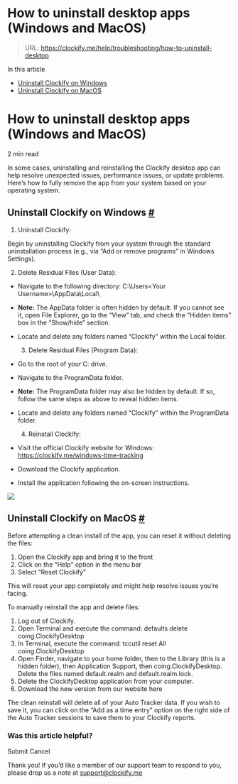 # How to uninstall desktop apps (Windows and MacOS)

> URL: https://clockify.me/help/troubleshooting/how-to-uninstall-desktop

In this article

* [Uninstall Clockify on Windows](#uninstall-clockify-on-windows)
* [Uninstall Clockify on MacOS](#uninstall-clockify-on-macos)

# How to uninstall desktop apps (Windows and MacOS)

2 min read

In some cases, uninstalling and reinstalling the Clockify desktop app can help resolve unexpected issues, performance issues, or update problems. Here’s how to fully remove the app from your system based on your operating system.

## Uninstall Clockify on Windows [#](#uninstall-clockify-on-windows)

1. Uninstall Clockify:   
  
Begin by uninstalling Clockify from your system through the standard uninstallation process (e.g., via “Add or remove programs” in Windows Settings).  
  
 2. Delete Residual Files (User Data):





* Navigate to the following directory: C:\Users\<Your Username>\AppData\Local\
* **Note:** The AppData folder is often hidden by default. If you cannot see it, open File Explorer, go to the “View” tab, and check the “Hidden items” box in the “Show/hide” section.
* Locate and delete any folders named “Clockify” within the Local folder.  
    
  3. Delete Residual Files (Program Data):
* Go to the root of your C: drive.
* Navigate to the ProgramData folder.
* **Note:** The ProgramData folder may also be hidden by default. If so, follow the same steps as above to reveal hidden items.
* Locate and delete any folders named “Clockify” within the ProgramData folder.  
    
  4. Reinstall Clockify:
* Visit the official Clockify website for Windows: https://clockify.me/windows-time-tracking
* Download the Clockify application.
* Install the application following the on-screen instructions.

![](https://clockify.me/help/wp-content/uploads/2025/06/AD_4nXdCeevp0DQZL0EupUtrgLLAqk4ESHgz6M02SWsmyyqngaePneaN2OyQf1MgVaelnZBLSY7wZUt7o22r-d1-JIDAT0kBIrORxYp-SsRWCLjWG3zNGjS4AjEHSoYP4n-IDk94_JyG.png)

## Uninstall Clockify on MacOS [#](#uninstall-clockify-on-macos)

Before attempting a clean install of the app, you can reset it without deleting the files:

1. Open the Clockify app and bring it to the front
2. Click on the “Help” option in the menu bar
3. Select “Reset Clockify”

This will reset your app completely and might help resolve issues you’re facing.

To manually reinstall the app and delete files:

1. Log out of Clockify.
2. Open Terminal and execute the command: defaults delete coing.ClockifyDesktop
3. In Terminal, execute the command: tccutil reset All coing.ClockifyDesktop
4. Open Finder, navigate to your home folder, then to the Library (this is a hidden folder), then Application Support, then coing.ClockifyDesktop. Delete the files named default.realm and default.realm.lock.
5. Delete the ClockifyDesktop application from your computer.
6. Download the new version from our website here

The clean reinstall will delete all of your Auto Tracker data. If you wish to save it, you can click on the “Add as a time entry” option on the right side of the Auto Tracker sessions to save them to your Clockify reports.

### Was this article helpful?

Submit
Cancel

Thank you! If you’d like a member of our support team to respond to you, please drop us a note at support@clockify.me